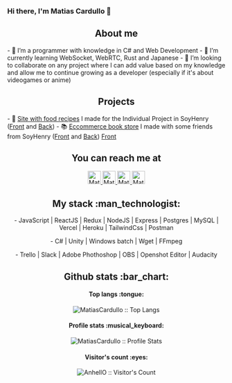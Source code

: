 ### Hi there, I'm Matias Cardullo 👋

<h2 align="center">About me</h2>
<!-- 🔭 I’m currently working on ... -->
- 🔭 I’m a programmer with knowledge in C# and Web Development
- 🌱 I’m currently learning WebSocket, WebRTC, Rust and Japanese
- 👯 I’m looking to collaborate on any project where I can add value based on my knowledge and allow me to continue growing as a developer (especially if it's about videogames or anime)

<h2 align="center">Projects</h2>
- 🍲 <a href="https://pi-food-front.vercel.app">Site with food recipes</a> I made for the Individual Project in SoyHenry (<a href="https://github.com/MatiasCardullo/PI-Food-front">Front</a> and <a href="https://github.com/MatiasCardullo/PI-Food-back">Back</a>)
- 📚 <a href="https://e-knows.herokuapp.com">Eccommerce book store</a> I made with some friends from SoyHenry (<a href="https://github.com/eknows-ecommerce/pf-front">Front</a> and <a href="https://github.com/eknows-ecommerce/pf-back">Back</a>)
<!-- 🤔 I’m looking for help with ... -->
<a href="https://github.com/eknows-ecommerce/pf-front">Front</a>

<h2 align="center">You can reach me at</h2>
<p align="center">
  <a href="mailto:cardullo.matias.97@gmail.com">
    <img src="https://www.vectorlogo.zone/logos/gmail/gmail-tile.svg" alt="Matias Cardullo's Gmail" height="30" width="30">
  </a>
  <a href="https://www.linkedin.com/in/matiascardullo/">
    <img src="https://www.vectorlogo.zone/logos/linkedin/linkedin-icon.svg" alt="Matias Cardullo's LinkedIn Profile" height="30" width="30">
  </a>
  <a href="https://es.stackoverflow.com/users/89530/shadow">
    <img src="https://www.vectorlogo.zone/logos/stackoverflow/stackoverflow-icon.svg" alt="Matias Cardullo's Stack Overflow Profile" height="30" width="30">
  </a>
  <a href="https://gitlab.com/MatiasCardullo">
    <img src="https://www.vectorlogo.zone/logos/gitlab/gitlab-icon.svg" alt="Matias Cardullo's GitLab Profile" height="30" width="30">
  </a>
</p>

<h2 align="center">My stack :man_technologist:</h2>
<p align="center">- JavaScript | ReactJS | Redux | NodeJS | Express | Postgres | MySQL | Vercel | Heroku | TailwindCss | Postman</p>
<p align="center">- C# | Unity | Windows batch | Wget | FFmpeg</p>
<p align="center">- Trello | Slack | Adobe Phothoshop | OBS | Openshot Editor | Audacity</p>

<h2 align="center">Github stats :bar_chart:</h2>

<h4 align="center">Top langs :tongue:</h4>

<p align="center"><img src="https://github-readme-stats.vercel.app/api/top-langs/?username=MatiasCardullo&langs_count=10&theme=tokyonight&layout=compact" alt="MatiasCardullo :: Top Langs" /></p>

<h4 align="center">Profile stats :musical_keyboard:</h4>

<p align="center"><img src="https://github-readme-stats.vercel.app/api?username=MatiasCardullo&show_icons=true&theme=synthwave" alt="MatiasCardullo :: Profile Stats" /></p>
<!--
<p align="center"><img src="https://thumbs.gfycat.com/GoodnaturedFondGaur-size_restricted.gif" alt="Synthwave" height="300" width="500"></p>-->

<h4 align="center">Visitor's count :eyes:</h4>

<p align="center"><img src="https://profile-counter.glitch.me/{MatiasCardullo}/count.svg" alt="AnhellO :: Visitor's Count" /></p>
